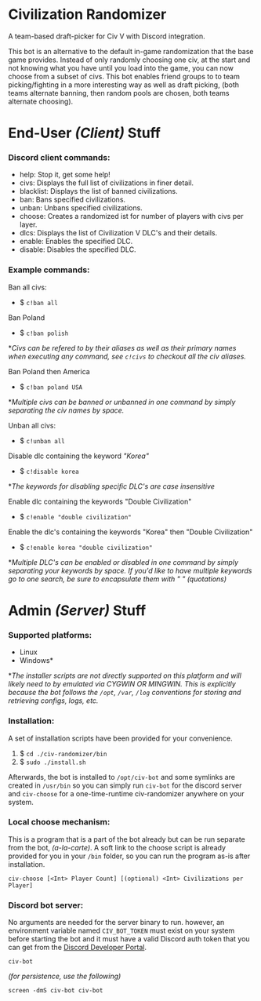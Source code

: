 # Civilization Randomizer

A team-based draft-picker for Civ V with Discord integration.

This bot is an alternative to the default in-game randomization that the base game provides. Instead of only randomly choosing one civ, at the start and not knowing what you have until you load into the game, you can now choose from a subset of civs. This bot enables friend groups to to team picking/fighting in a more interesting way as well as draft picking, (both teams alternate banning, then random pools are chosen, both teams alternate choosing).

# End-User *(Client)* Stuff

### Discord client commands:

* help: Stop it, get some help!
* civs: Displays the full list of civilizations in finer detail.
* blacklist: Displays the list of banned civilizations.
* ban: Bans specified civilizations.
* unban: Unbans specified civilizations.
* choose: Creates a randomized ist for <player count> number of players with <civilizations per player> civs per layer.
* dlcs: Displays the list of Civilization V DLC's and their details.
* enable: Enables the specified DLC.
* disable: Disables the specified DLC.

### Example commands:

Ban all civs:
* $ `c!ban all`

Ban Poland
* $ `c!ban polish`

\**Civs can be refered to by their aliases as well as their primary names when executing any command, see `c!civs` to checkout all the civ aliases.*

Ban Poland then America
* $ `c!ban poland USA`

\**Multiple civs can be banned or unbanned in one command by simply separating the civ names by space.*

Unban all civs:
* $ `c!unban all`

Disable dlc containing the keyword *"Korea"*
* $ `c!disable korea`

\**The keywords for disabling specific DLC's are case insensitive*

Enable dlc containing the keywords "Double Civilization"
* $ `c!enable "double civilization"`

Enable the dlc's containing the keywords "Korea" then "Double Civilization"
* $ `c!enable korea "double civilization"`

\**Multiple DLC's can be enabled or disabled in one command by simply separating your keywords by space. If you'd like to have multiple keywords go to one search, be sure to encapsulate them with \" \" (quotations)*

# Admin *(Server)* Stuff

### Supported platforms:

 * Linux
 * Windows*

\**The installer scripts are not directly supported on this platform and will likely need to by emulated via CYGWIN OR MINGWIN. This is explicitly because the bot follows the `/opt`, `/var`, `/log` conventions for storing and retrieving configs, logs, etc.*

### Installation:

A set of installation scripts have been provided for your convenience.

1. $ `cd ./civ-randomizer/bin`
2. $ `sudo ./install.sh`

Afterwards, the bot is installed to `/opt/civ-bot` and some symlinks are created in `/usr/bin` so you can simply run `civ-bot` for the discord server and `civ-choose` for a one-time-runtime civ-randomizer anywhere on your system.

### Local choose mechanism:

This is a program that is a part of the bot already but can be run separate from the bot, *(a-la-carte)*. A soft link to the choose script is already provided for you in your `/bin` folder, so you can run the program as-is after installation.

`civ-choose [<Int> Player Count] [(optional) <Int> Civilizations per Player]`

### Discord bot server:

No arguments are needed for the server binary to run. however, an environment variable named `CIV_BOT_TOKEN` must exist on your system before starting the bot and it must have a valid Discord auth token that you can get from the [Discord Developer Portal](https://discordapp.com/developers/applications/).

`civ-bot`

*(for persistence, use the following)*

`screen -dmS civ-bot civ-bot`
